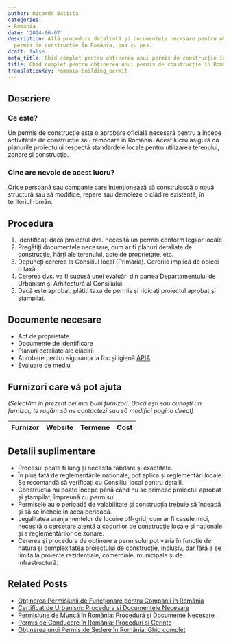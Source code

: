 ```yaml
---
author: Ricardo Batista
categories:
- Romania
date: '2024-06-07'
description: Află procedura detaliată și documentele necesare pentru obținerea unui
  permis de construcție în România, pas cu pas.
draft: false
meta_title: Ghid complet pentru obținerea unui permis de construcție în România
title: Ghid complet pentru obținerea unui permis de construcție în România
translationKey: romania-building_permit
---
```



## Descriere
### Ce este?
Un permis de construcție este o aprobare oficială necesară pentru a începe activitățile de construcție sau remodare în România. Acest lucru asigură că planurile proiectului respectă standardele locale pentru utilizarea terenului, zonare și construcție.

### Cine are nevoie de acest lucru?
Orice persoană sau companie care intenționează să construiască o nouă structură sau să modifice, repare sau demoleze o clădire existentă, în teritoriul român.

## Procedura
1. Identificați dacă proiectul dvs. necesită un permis conform legilor locale.
2. Pregătiți documentele necesare, cum ar fi planuri detaliate de construcție, hărți ale terenului, acte de proprietate, etc.
3. Depuneți cererea la Consiliul local (Primaria). Cererile implică de obicei o taxă.
4. Cererea dvs. va fi supusă unei evaluări din partea Departamentului de Urbanism și Arhitectură al Consiliului.
5. Dacă este aprobat, plătiți taxa de permis și ridicați proiectul aprobat și ștampilat.

## Documente necesare
- Act de proprietate
- Documente de identificare
- Planuri detaliate ale clădirii
- Aprobare pentru siguranța la foc și igienă [APIA](http://www.apia.org.ro/)
- Evaluare de mediu

## Furnizori care vă pot ajuta

_(Selectăm în prezent cei mai buni furnizori. Dacă ești sau cunoști un furnizor, te rugăm să ne contactezi sau să modifici pagina direct)_

| Furnizor        |     Website     |     Termene      |       Cost       |
| :-------------: | :-------------: |  :-------------: | :-------------: |

## Detalii suplimentare
- Procesul poate fi lung și necesită răbdare și exactitate.
- În plus față de reglementările naționale, pot aplica și reglementări locale. Se recomandă să verificați cu Consiliul local pentru detalii.
- Construcția nu poate începe până când nu se primesc proiectul aprobat și ștampilat, împreună cu permisul.
- Permisele au o perioadă de valabilitate și construcția trebuie să înceapă și să se încheie în acea perioadă.
- Legalitatea aranjamentelor de locuire off-grid, cum ar fi casele mici, necesită o cercetare atentă a codurilor de construcție locale și naționale și a reglementărilor de zonare.
- Cererea și procedura de obținere a permisului pot varia în funcție de natura și complexitatea proiectului de construcție, inclusiv, dar fără a se limita la proiecte rezidențiale, comerciale, municipale și de infrastructură.
## Related Posts

- [Obținerea Permisiunii de Funcționare pentru Companii în România](https://tramitit.com/ro/guides/romania/autorizatie_de_functionare_pentru_firme/)
- [Certificat de Urbanism: Procedura și Documentele Necesare](https://tramitit.com/ro/guides/romania/certificat_de_urbanism/)
- [Permisiune de Muncă în România: Procedură și Documente Necesare](https://tramitit.com/ro/guides/romania/solicitare_permis_de_munca_pentru_expati/)
- [Permis de Conducere în România: Proceduri și Cerințe](https://tramitit.com/ro/guides/romania/permis_de_conducere/)
- [Obținerea unui Permis de Ședere în România: Ghid complet](https://tramitit.com/ro/guides/romania/permis_de_sedere/)